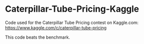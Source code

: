 # Caterpillar-Tube-Pricing-Kaggle
Code used for the Caterpillar Tube Pricing contest on Kaggle.com: https://www.kaggle.com/c/caterpillar-tube-pricing

This code beats the benchmark.

